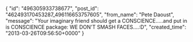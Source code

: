  {
   "id": "496305933738677",
   "post_id": "462493170453287_496116653757605",
   "from_name": "Pete Daoust",
   "message": "Your imaginary friend should get a CONSCIENCE.....and put in is CONSCIENCE package: WE DON'T SMASH FACES....:D",
   "created_time": "2013-03-26T09:56:50+0000"
 }
